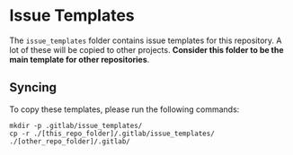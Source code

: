 # Issue Templates

The `issue_templates` folder contains issue templates for this repository. A lot
of these will be copied to other projects. **Consider this folder to be the main
template for other repositories**.

## Syncing

To copy these templates, please run the following commands:

```shell
mkdir -p .gitlab/issue_templates/
cp -r ./[this_repo_folder]/.gitlab/issue_templates/ ./[other_repo_folder]/.gitlab/
```
